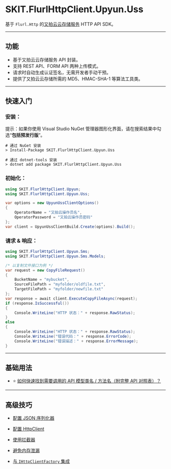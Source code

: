 ﻿# SKIT.FlurlHttpClient.Upyun.Uss

基于 `Flurl.Http` 的[又拍云云存储服务](https://www.upyun.com/products/sms/) HTTP API SDK。

---

## 功能

-   基于又拍云云存储服务 API 封装。
-   支持 REST API、FORM API 两种上传模式。
-   请求时自动生成认证签名，无需开发者手动干预。
-   提供了又拍云云存储所需的 MD5、HMAC-SHA-1 等算法工具类。

---

## 快速入门

### 安装：

提示：如果你使用 Visual Studio NuGet 管理器图形化界面，请在搜索结果中勾选“**包括预发行版**”。

```shell
# 通过 NuGet 安装
> Install-Package SKIT.FlurlHttpClient.Upyun.Uss

# 通过 dotnet-tools 安装
> dotnet add package SKIT.FlurlHttpClient.Upyun.Uss
```

### 初始化：

```csharp
using SKIT.FlurlHttpClient.Upyun;
using SKIT.FlurlHttpClient.Upyun.Uss;

var options = new UpyunUssClientOptions()
{
    OperatorName = "又拍云操作员名",
    OperatorPassword = "又拍云操作员密码"
};
var client = UpyunUssClientBuild.Create(options).Build();
```

### 请求 & 响应：

```csharp
using SKIT.FlurlHttpClient.Upyun.Sms;
using SKIT.FlurlHttpClient.Upyun.Sms.Models;

/* 以复制文件接口为例 */
var request = new CopyFileRequest()
{
    BucketName = "mybucket",
    SourceFilePath = "myfolder/oldfile.txt",
    TargetFilePath = "myfolder/newfile.txt"
};
var response = await client.ExecuteCopyFileAsync(request);
if (response.IsSuccessful())
{
    Console.WriteLine("HTTP 状态：" + response.RawStatus);
}
else
{
    Console.WriteLine("HTTP 状态：" + response.RawStatus);
    Console.WriteLine("错误代码：" + response.ErrorCode);
    Console.WriteLine("错误描述：" + response.ErrorMessage);
}
```

---

## 基础用法

-   ⭐ [如何快速找到需要调用的 API 模型类名 / 方法名（附完整 API 对照表）？](./Basic_ModelDefinition.md)

---

## 高级技巧

-   [配置 JSON 序列化器](./Advanced_JsonSerializer.md)

-   [配置 HttpClient](./Advanced_HttpClient.md)

-   [使用拦截器](./Advanced_Interceptor.md)

-   [避免内存泄漏](./Advanced_Dispose.md)

-   [与 `IHttpClientFactory` 集成](./Advanced_HttpClientFactory.md)
